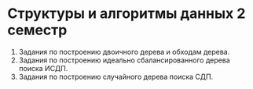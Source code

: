 # Структуры и алгоритмы данных 2 семестр

1. Задания по построению двоичного дерева и обходам дерева.
2. Задания по построению идеально сбалансированного дерева поиска
ИСДП.
3.  Задания по построению случайного дерева поиска СДП.
